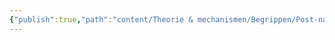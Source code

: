 ```yaml
---
{"publish":true,"path":"content/Theorie & mechanismen/Begrippen/Post-nasal drip.md","permalink":"/content/theorie-and-mechanismen/begrippen/post-nasal-drip/","title":"Post-nasal drip","draft":true,"tags":["Infectieziekten/Bovensteluchtweginfecties","draft","Begrippen"]}
---
```


